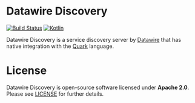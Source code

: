 # Datawire Discovery

[![Build Status](https://travis-ci.org/datawire/discovery.svg?branch=master)](https://travis-ci.org/datawire/discovery)
[![Kotlin](https://img.shields.io/badge/Kotlin-1.0.0-blue.svg)](https://kotlinlang.org/)

Datawire Discovery is a service discovery server by [Datawire](https://datawire.io) that has native integration with the [Quark](https://github.com/datawire/quark) language. 

# License

Datawire Discovery is open-source software licensed under **Apache 2.0**. Please see [LICENSE](LICENSE) for further details.